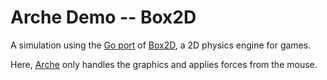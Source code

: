 # Arche Demo -- Box2D

A simulation using the [Go port](https://github.com/ByteArena/box2d) of [Box2D](https://box2d.org/), a 2D physics engine for games.

Here, [Arche](https://github.com/mlange-42/arche) only handles the graphics
and applies forces from the mouse.
